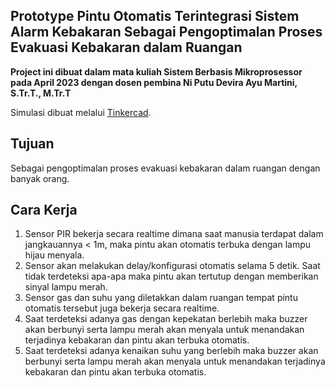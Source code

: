 ## Prototype Pintu Otomatis Terintegrasi Sistem Alarm Kebakaran Sebagai Pengoptimalan Proses Evakuasi Kebakaran dalam Ruangan

**Project ini dibuat dalam mata kuliah Sistem Berbasis Mikroprosessor pada April 2023 dengan dosen pembina Ni Putu Devira Ayu Martini, S.Tr.T., M.Tr.T**

Simulasi dibuat melalui [Tinkercad](https://www.tinkercad.com/things/7c9t1h16UOG9).

## Tujuan
 Sebagai pengoptimalan proses evakuasi kebakaran dalam ruangan dengan banyak orang.
## Cara Kerja
 1. Sensor PIR bekerja secara realtime dimana saat manusia terdapat dalam jangkauannya < 1m, maka pintu akan otomatis terbuka dengan lampu hijau menyala.
 2. Sensor akan melakukan delay/konfigurasi otomatis selama 5 detik. Saat tidak terdeteksi apa-apa maka pintu akan tertutup dengan memberikan sinyal lampu merah.
 3. Sensor gas dan suhu yang diletakkan dalam ruangan tempat pintu otomatis tersebut juga bekerja secara realtime.
 4. Saat terdeteksi adanya gas dengan kepekatan berlebih maka buzzer akan berbunyi serta lampu merah akan menyala untuk menandakan terjadinya kebakaran dan pintu akan terbuka otomatis.
 5. Saat terdeteksi adanya kenaikan suhu yang berlebih maka buzzer akan berbunyi serta lampu merah akan menyala untuk menandakan terjadinya kebakaran dan pintu akan terbuka otomatis.
